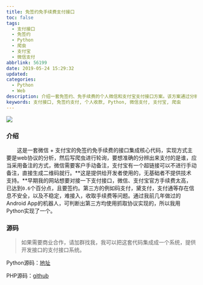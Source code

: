 ```yaml
---
title: 免签约免手续费支付接口
toc: false
tags:
  - 支付接口
  - 免签约
  - Python
  - 爬虫
  - 支付宝
  - 微信支付
abbrlink: 56199
date: 2019-05-24 15:29:32
updated:
categories:
  - Python
  - Web
description: 介绍一套免签约、免手续费的个人微信和支付宝支付接口方案。该方案通过分析Web协议并利用爬虫轮询实现，为开发者提供了一个低成本的个人收款解决方案，并附有Python和PHP源码参考。
keywords: 支付接口, 免签约支付, 个人收款, Python, 微信支付, 支付宝, 爬虫
---
```


![](https://tva1.sinaimg.com/large/e3bf8736gy1g3d7pu2m8xj21900u0x6p.jpg)

<!-- more-->

### 介绍

&emsp;&emsp;这是一套微信 + 支付宝的免签约免手续费的接口集成核心代码，实现方式主要是web协议的分析，然后写爬虫进行轮询，要想准确的分辨出来支付的是谁，应当采用备注的方式，微信需要客户手动备注，支付宝有一个超链接可以不进行手动备注，直接生成二维码就行。**这是提供给开发者使用的，无基础者不提供技术支持。**早期我的网站想要对接一下支付接口，微信、支付宝官方手续费太高，已达到`0.6`个百分点，且要签约。第三方的例如码支付，黛支付，支付通等存在信息不安全，以及不稳定，难接入，收取手续费等问题。通过我前几年做过的Android App的机器人，可判断出第三方均使用抓取协议实现的，所以我用Python实现了一个。

### 源码

> 如果需要商业合作，请加群找我，我可以把这套代码集成成一个系统，提供开发接口的支付接口系统。

Python源码：[地址](http://od.daoji.ml/) 

PHP源码：[github](https://github.com/ChenSee/ChenPay)

